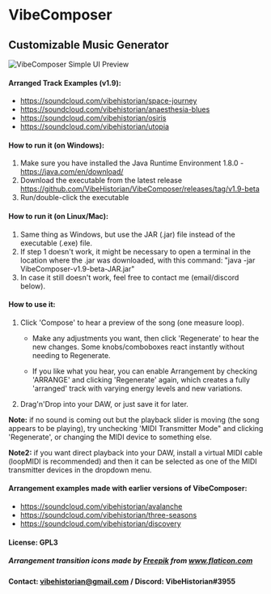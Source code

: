 # VibeComposer
## Customizable Music Generator

![VibeComposer Simple UI Preview](https://i.imgur.com/Iasl64U.png)

#### Arranged Track Examples (v1.9): 
- https://soundcloud.com/vibehistorian/space-journey
- https://soundcloud.com/vibehistorian/anaesthesia-blues
- https://soundcloud.com/vibehistorian/osiris
- https://soundcloud.com/vibehistorian/utopia


#### How to run it (on Windows):
1. Make sure you have installed the Java Runtime Environment 1.8.0 - https://java.com/en/download/
2. Download the executable from the latest release https://github.com/VibeHistorian/VibeComposer/releases/tag/v1.9-beta
3. Run/double-click the executable

#### How to run it (on Linux/Mac):
1. Same thing as Windows, but use the JAR (.jar) file instead of the executable (.exe) file.
2. If step 1 doesn't work, it might be necessary to open a terminal in the location where the .jar was downloaded, with this command: "java -jar VibeComposer-v1.9-beta-JAR.jar"
3. In case it still doesn't work, feel free to contact me (email/discord below).

#### How to use it:
1. Click 'Compose' to hear a preview of the song (one measure loop).

    -  Make any adjustments you want, then click 'Regenerate' to hear the new changes. Some knobs/comboboxes react instantly without needing to Regenerate.

    -  If you like what you hear, you can enable Arrangement by checking 'ARRANGE' and clicking 'Regenerate' again, 
     which creates a fully 'arranged' track with varying energy levels and new variations.

2. Drag'n'Drop into your DAW, or just save it for later.


**Note:** if no sound is coming out but the playback slider is moving (the song appears to be playing), try unchecking 'MIDI Transmitter Mode" and clicking 'Regenerate', or changing the MIDI device to something else.

**Note2:** if you want direct playback into your DAW, install a virtual MIDI cable (loopMIDI is recommended) 
    and then it can be selected as one of the MIDI transmitter devices in the dropdown menu.

#### Arrangement examples made with earlier versions of VibeComposer: 
- https://soundcloud.com/vibehistorian/avalanche
- https://soundcloud.com/vibehistorian/three-seasons
- https://soundcloud.com/vibehistorian/discovery

#### License: GPL3
    
##### <div>Arrangement transition icons made by <a href="https://www.freepik.com" title="Freepik">Freepik</a> from <a href="https://www.flaticon.com/" title="Flaticon">www.flaticon.com</a></div>
	
#### Contact: vibehistorian@gmail.com / Discord: VibeHistorian#3955
